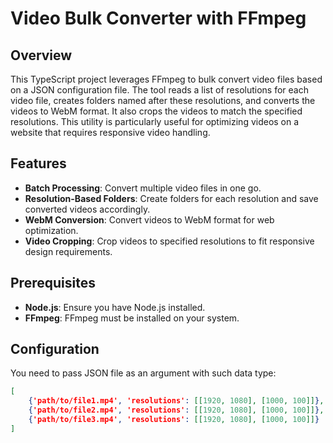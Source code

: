 # Video Bulk Converter with FFmpeg

## Overview

This TypeScript project leverages FFmpeg to bulk convert video files based on a JSON configuration file. The tool reads a list of resolutions for each video file, creates folders named after these resolutions, and converts the videos to WebM format. It also crops the videos to match the specified resolutions. This utility is particularly useful for optimizing videos on a website that requires responsive video handling.

## Features

- **Batch Processing**: Convert multiple video files in one go.
- **Resolution-Based Folders**: Create folders for each resolution and save converted videos accordingly.
- **WebM Conversion**: Convert videos to WebM format for web optimization.
- **Video Cropping**: Crop videos to specified resolutions to fit responsive design requirements.

## Prerequisites

- **Node.js**: Ensure you have Node.js installed.
- **FFmpeg**: FFmpeg must be installed on your system.

## Configuration

You need to pass JSON file as an argument with such data type:

```json
[
    {'path/to/file1.mp4', 'resolutions': [[1920, 1080], [1000, 100]]},
    {'path/to/file2.mp4', 'resolutions': [[1920, 1080], [1000, 100]]},
    {'path/to/file3.mp4', 'resolutions': [[1920, 1080], [1000, 100]]}
]
```
